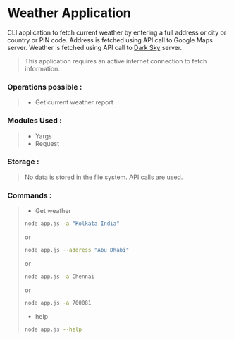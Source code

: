 # Weather Application
CLI application to fetch current weather by entering a full address or city or country or PIN code.
Address is fetched using API call to Google Maps server.
Weather is fetched using API call to [Dark Sky](https://www.darksky.net) server.

>This application requires an active internet connection to fetch information. 

### Operations possible :
> - Get current weather report

### Modules Used :
> - Yargs
> - Request

### Storage :
> No data is stored in the file system. API calls are used.

### Commands :
> - Get weather
>```sh
> node app.js -a "Kolkata India"
>```
> or
>```sh
> node app.js --address "Abu Dhabi"
>```
> or
>```sh
> node app.js -a Chennai
>```
> or
>```sh
> node app.js -a 700081
>```
> - help
> ```sh
> node app.js --help
>```
